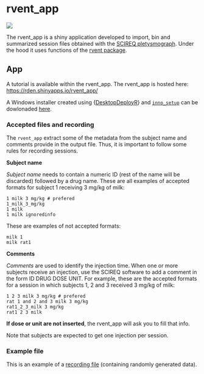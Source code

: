 
<!-- README.md is generated from README.Rmd. Please edit that file -->

# rvent\_app

<!-- badges: start -->

[![](https://img.shields.io/badge/devel%20version-0.2.1-blue.svg)](https://github.com/https://github.com/c1au6i0/rvent_app)
<!-- badges: end -->

The rvent\_app is a shiny application developed to import, bin and
summarized session files obtained with the [SCIREQ
pletysmograph](https://www.scireq.com/). Under the hood it uses
functions of the [rvent package](https://github.com/c1au6i0/rvent).

## App

A tutorial is available within the rvent\_app. The rvent\_app is hosted
here: <https://rden.shinyapps.io/rvent_app/>

A Windows installer created using
{[DesktopDeployR](https://github.com/wleepang/DesktopDeployR)} and
[`inno_setup`](http://www.jrsoftware.org/isinfo.php) can be dowlonaded
[here](https://1drv.ms/u/s!Am3aUTxhPMS8iYRlAMyxO8UPvIYW2A?e=WqEbGE).

### Accepted files and recording

The `rvent_app` extract some of the metadata from the subject name and
comments provide in the output file. Thus, it is important to follow
some rules for recording sessions.

**Subject name**

*Subject name* needs to contain a numeric ID (rest of the name will be
discarded) followed by a drug name. These are all examples of accepted
formats for subject 1 receiving 3 mg/kg of milk:

    1 milk 3 mg/kg # prefered
    1_milk_3_mg/kg
    1 milk
    1 milk ignoredinfo

These are examples of not accepted formats:

    milk 1
    milk rat1

**Comments**

*Comments* are used to identify the injection time. When one or more
subjects receive an injection, use the SCIREQ software to add a comment
in the form ID DRUG DOSE UNIT. For example, these are the accepted
formats for a session in which subjects 1, 2 and 3 received 3 mg/kg of
milk:

    1 2 3 milk 3 mg/kg # prefered
    rat 1 and 2 and 3 milk 3 mg/kg
    rat1_2_3_milk 3 mg/kg
    rat1 2 3 milk

**If dose or unit are not inserted**, the rvent\_app will ask you to
fill that info.

Note that subjects are expected to get one injection per session.

### Example file

This is an example of a [recording
file](https://1drv.ms/t/s!Am3aUTxhPMS8iM43UVMJXhO4mNCecw?e=ANMwWP)
(containing randomly generated data).
